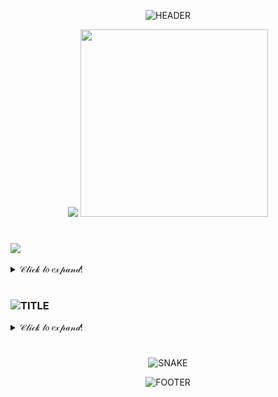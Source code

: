 <div align="center">

![HEADER](https://capsule-render.vercel.app/api?type=waving&section=header&height=85&color=3DA47A)

<div>
	<img src="https://readme-typing-svg.herokuapp.com?font=JetBrains+Mono&duration=2500&color=3DA47A&vCenter=true&multiline=true&width=540&height=420&lines=cat+%3E++README.js;+;const+whoAmI+%3D+%7B;%E2%A0%80%E2%A0%80%E2%A0%80aboutMe%3A+%7B;%E2%A0%80%E2%A0%80%E2%A0%80%E2%A0%80%E2%A0%80%E2%A0%80name%3A+%22Gabriel+Castilho%22%2C;%E2%A0%80%E2%A0%80%E2%A0%80%E2%A0%80%E2%A0%80%E2%A0%80age%3A+23%2C;%E2%A0%80%E2%A0%80%E2%A0%80%E2%A0%80%E2%A0%80%E2%A0%80nationality%3A+%22brazilian%22,;%E2%A0%80%E2%A0%80%E2%A0%80%E2%A0%80%E2%A0%80%E2%A0%80birthplace%3A+%22El%C3%B3i+Mendes%2C+Minas+Gerais%22;%E2%A0%80%E2%A0%80%E2%A0%80%7D%2C;%E2%A0%80%E2%A0%80%E2%A0%80professionalGoals%3A++%5B;%E2%A0%80%E2%A0%80%E2%A0%80%E2%A0%80%E2%A0%80%E2%A0%80%22full+stack+developer%22%2C;%E2%A0%80%E2%A0%80%E2%A0%80%E2%A0%80%E2%A0%80%E2%A0%80%22information+security+analyst%22;%E2%A0%80%E2%A0%80%E2%A0%80%5D;%7D;+;console.log(whoAmI);+">
	<img src="https://media.giphy.com/media/ao9DUiTKH60XS/giphy.gif" width=300>
</div>

#

<div align="left">
	<h3>
		<img src="https://readme-typing-svg.herokuapp.com?font=JetBrains+Mono&size=30&duration=6000&color=3DA47A&vCenter=true&lines=⩾+Skills"/>
	</h3>
	<details>
		<summary>𝒞𝓁𝒾𝒸𝓀 𝓉𝑜 𝑒𝓍𝓅𝒶𝓃𝒹!</summary>
		<div align="center">
			<h3>
				<img src="https://readme-typing-svg.herokuapp.com?font=JetBrains+Mono&size=25&duration=5500&color=3DA47A&center=true&vCenter=true&lines=Unlocked+skills%3A+27%2F139"/>
			</h3>
			<img height="35px" src="https://img.shields.io/badge/2FA-0B0F12?style=flat-square&logo=2fa&logoColor=white"/>
			<img height="35px" src="https://img.shields.io/badge/ADOBE_ACROBAT-0B0F12?style=flat-square&logo=adobeacrobatreader&logoColor=white"/>
			<img height="35px" src="https://img.shields.io/badge/ADOBE_AFTER_EFFECTS-0B0F12?style=flat-square&logo=adobeaftereffects&logoColor=white"/>
			<img height="35px" src="https://img.shields.io/badge/ADOBE_DREAMWEAVER-0B0F12?style=flat-square&logo=adobedreamweaver&logoColor=white"/>
			<img height="35px" src="https://img.shields.io/badge/ADOBE_ILLUSTRATOR-0B0F12?style=flat-square&logo=adobeillustrator&logoColor=white"/>
			<img height="35px" src="https://img.shields.io/badge/ADOBE_PHOTOSHOP-0B0F12?style=flat-square&logo=adobephotoshop&logoColor=white"/>
			<img height="35px" src="https://img.shields.io/badge/ADOBE_PREMIERE_PRO-0B0F12?style=flat-square&logo=adobepremierepro&logoColor=white"/>
			<img height="35px" src="https://img.shields.io/badge/ADOBE_XD-0B0F12?style=flat-square&logo=adobexd&logoColor=white"/>
			<img height="35px" src="https://img.shields.io/badge/ANACONDA-0B0F12?style=flat-square&logo=anaconda&logoColor=white"/>
			<img height="35px" src="https://img.shields.io/badge/ANDROID-0B0F12?style=flat-square&logo=android&logoColor=white"/>
			<img height="35px" src="https://img.shields.io/badge/ANDROID_STUDIO-0B0F12?style=flat-square&logo=androidstudio&logoColor=white"/>
			<img height="35px" src="https://img.shields.io/badge/ANIMATE_CSS-3DA47A?style=flat-square&logo=animatecss&logoColor=white"/>
			<img height="35px" src="https://img.shields.io/badge/APACHE-0B0F12?style=flat-square&logo=apache&logoColor=white"/>
			<img height="35px" src="https://img.shields.io/badge/APACHE_KAFKA-0B0F12?style=flat-square&logo=apachekafka&logoColor=white"/>
			<img height="35px" src="https://img.shields.io/badge/APOLLO_GRAPHQL-0B0F12?style=flat-square&logo=apollo-graphql&logoColor=white"/>
			<img height="35px" src="https://img.shields.io/badge/ARDUINO-0B0F12?style=flat-square&logo=arduino&logoColor=white"/>
			<img height="35px" src="https://img.shields.io/badge/AWS-0B0F12?style=flat-square&logo=amazon-aws&logoColor=white"/>
			<img height="35px" src="https://img.shields.io/badge/AWS_LAMBDA-0B0F12?style=flat-square&logo=amazon-aws&logoColor=white"/>
			<img height="35px" src="https://img.shields.io/badge/AXIOS-0B0F12?style=flat-square&logo=axios&logoColor=white"/>
			<img height="35px" src="https://img.shields.io/badge/BABEL-0B0F12?style=flat-square&logo=babel&logoColor=white"/>
			<img height="35px" src="https://img.shields.io/badge/BDD-0B0F12?style=flat-square&logo=bdd&logoColor=white"/>
			<img height="35px" src="https://img.shields.io/badge/BEM-0B0F12?style=flat-square&logo=bem&logoColor=white"/>
			<img height="35px" src="https://img.shields.io/badge/BOOTSTRAP-3DA47A?style=flat-square&logo=bootstrap&logoColor=white"/>
			<img height="35px" src="https://img.shields.io/badge/BULMA-0B0F12?style=flat-square&logo=bulma&logoColor=white"/>
			<img height="35px" src="https://img.shields.io/badge/CHAKRA_UI-0B0F12?style=flat-square&logo=chakra-ui&logoColor=white"/>
			<img height="35px" src="https://img.shields.io/badge/CHOCOLATEY-0B0F12?style=flat-square&logo=chocolatey&logoColor=white"/>
			<img height="35px" src="https://img.shields.io/badge/CLOUDFLARE-0B0F12?style=flat-square&logo=cloudflare&logoColor=white"/>
			<img height="35px" src="https://img.shields.io/badge/CODACY-0B0F12?style=flat-square&logo=codacy&logoColor=white"/>
			<img height="35px" src="https://img.shields.io/badge/CSS3-3DA47A?style=flat-square&logo=css3&logoColor=whit"/>
			<img height="35px" src="https://img.shields.io/badge/CSS_FLEXBOX-3DA47A?style=flat-square&logo=css-flexbox&logoColor=white"/>
			<img height="35px" src="https://img.shields.io/badge/CSS_GRID-3DA47A?style=flat-square&logo=css-grid&logoColor=white"/>
			<img height="35px" src="https://img.shields.io/badge/CSS_MODULES-0B0F12?style=flat-square&logo=css-modules&logoColor=white"/>
			<img height="35px" src="https://img.shields.io/badge/CYPRESS-0B0F12?style=flat-square&logo=cypress&logoColor=white"/>
			<img height="35px" src="https://img.shields.io/badge/DATADOG-0B0F12?style=flat-square&logo=datadog&logoColor=white"/>
			<img height="35px" src="https://img.shields.io/badge/DDD-0B0F12?style=flat-square&logo=ddd&logoColor=white"/>
			<img height="35px" src="https://img.shields.io/badge/DELPHI-3DA47A?style=flat-square&logo=delphi&logoColor=white"/>
			<img height="35px" src="https://img.shields.io/badge/DENO-0B0F12?style=flat-square&logo=deno&logoColor=white"/>
			<img height="35px" src="https://img.shields.io/badge/DISCORD-3DA47A?style=flat-square&logo=discord&logoColor=white"/>
			<img height="35px" src="https://img.shields.io/badge/DJANGO-0B0F12?style=flat-square&logo=django&logoColor=white"/>
			<img height="35px" src="https://img.shields.io/badge/DOCKER-0B0F12?style=flat-square&logo=docker&logoColor=white"/>
			<img height="35px" src="https://img.shields.io/badge/ELASTICSEARCH-0B0F12?style=flat-square&logo=elasticsearch&logoColor=white"/>
			<img height="35px" src="https://img.shields.io/badge/ELECTRON-0B0F12?style=flat-square&logo=electron&logoColor=white"/>
			<img height="35px" src="https://img.shields.io/badge/ENZYME-0B0F12?style=flat-square&logo=enzyme&logoColor=white"/>
			<img height="35px" src="https://img.shields.io/badge/ESLINT-0B0F12?style=flat-square&logo=eslint&logoColor=white"/>
			<img height="35px" src="https://img.shields.io/badge/EXPRESS.JS-0B0F12?style=flat-square&logo=express&logoColor=white"/>
			<img height="35px" src="https://img.shields.io/badge/FIGMA-0B0F12?style=flat-square&logo=figma&logoColor=white"/>
			<img height="35px" src="https://img.shields.io/badge/FONT_AWESOME-3DA47A?style=flat-square&logo=fontawesome&logoColor=white"/>
			<img height="35px" src="https://img.shields.io/badge/FOUNDATION-0B0F12?style=flat-square&logo=foundation&logoColor=white"/>
			<img height="35px" src="https://img.shields.io/badge/GIT-3DA47A?style=flat-square&logo=git&logoColor=white"/>
			<img height="35px" src="https://img.shields.io/badge/GITHUB-3DA47A?style=flat-square&logo=github&logoColor=white"/>
			<img height="35px" src="https://img.shields.io/badge/GITHUB_ACTIONS-0B0F12?style=flat-square&logo=githubactions&logoColor=white"/>
			<img height="35px" src="https://img.shields.io/badge/GITHUB_PAGES-3DA47A?style=flat-square&logo=github-pages&logoColor=white"/>
			<img height="35px" src="https://img.shields.io/badge/GOOGLE_CHROME-3DA47A?style=flat-square&logo=googlechrome&logoColor=white"/>
			<img height="35px" src="https://img.shields.io/badge/GOOGLE_CLOUD-0B0F12?style=flat-square&logo=googlecloud&logoColor=white"/>
			<img height="35px" src="https://img.shields.io/badge/GRAPHQL-0B0F12?style=flat-square&logo=graphql&logoColor=white"/>
			<img height="35px" src="https://img.shields.io/badge/HEROKU-0B0F12?style=flat-square&logo=heroku&logoColor=white"/>
			<img height="35px" src="https://img.shields.io/badge/HTML5-3DA47A?style=flat-square&logo=html5&logoColor=white"/>
			<img height="35px" src="https://img.shields.io/badge/INSOMNIA-0B0F12?style=flat-square&logo=insomnia&logoColor=white"/>
			<img height="35px" src="https://img.shields.io/badge/IONIC-0B0F12?style=flat-square&logo=ionic&logoColor=white"/>
			<img height="35px" src="https://img.shields.io/badge/IOS-0B0F12?style=flat-square&logo=apple&logoColor=white"/>
			<img height="35px" src="https://img.shields.io/badge/JAVASCRIPT-3DA47A?style=flat-square&logo=javascript&logoColor=white"/>
			<img height="35px" src="https://img.shields.io/badge/JEST-0B0F12?style=flat-square&logo=jest&logoColor=white"/>
			<img height="35px" src="https://img.shields.io/badge/JQUERY-0B0F12?style=flat-square&logo=jquery&logoColor=white"/>
			<img height="35px" src="https://img.shields.io/badge/JSON-3DA47A?style=flat-square&logo=json&logoColor=white"/>
			<img height="35px" src="https://img.shields.io/badge/JWT-0B0F12?style=flat-square&logo=json-web-tokens&logoColor=white"/>
			<img height="35px" src="https://img.shields.io/badge/KALI_LINUX-3DA47A?style=flat-square&logo=kalilinux&logoColor=white"/>
			<img height="35px" src="https://img.shields.io/badge/KANBAN-0B0F12?style=flat-square&logo=kanban&logoColor=white"/>
			<img height="35px" src="https://img.shields.io/badge/KUBERNETES-0B0F12?style=flat-square&logo=kubernetes&logoColor=white"/>
			<img height="35px" src="https://img.shields.io/badge/LINUX-3DA47A?style=flat-square&logo=linux&logoColor=white"/>
			<img height="35px" src="https://img.shields.io/badge/MACOS-0B0F12?style=flat-square&logo=macos&logoColor=white"/>
			<img height="35px" src="https://img.shields.io/badge/MARKDOWN-0B0F12?style=flat-square&logo=markdown&logoColor=white"/>
			<img height="35px" src="https://img.shields.io/badge/MATERIALIZE_CSS-0B0F12?style=flat-square&logo=materialize&logoColor=white"/>
			<img height="35px" src="https://img.shields.io/badge/MATERIAL_UI-0B0F12?style=flat-square&logo=mui&logoColor=white"/>
			<img height="35px" src="https://img.shields.io/badge/MICROSOFT_AZURE-0B0F12?style=flat-square&logo=microsoftazure&logoColor=white"/>
			<img height="35px" src="https://img.shields.io/badge/MICROSOFT_WINDOWS-3DA47A?style=flat-square&logo=windows&logoColor=white"/>
			<img height="35px" src="https://img.shields.io/badge/MIDDLEWARE-0B0F12?style=flat-square&logo=middleware&logoColor=white"/>
			<img height="35px" src="https://img.shields.io/badge/MIGRATIONS-0B0F12?style=flat-square&logo=migrations&logoColor=white"/>
			<img height="35px" src="https://img.shields.io/badge/MIRO-3DA47A?style=flat-square&logo=miro&logoColor=white"/>
			<img height="35px" src="https://img.shields.io/badge/MONGODB-0B0F12?style=flat-square&logo=mongodb&logoColor=white"/>
			<img height="35px" src="https://img.shields.io/badge/MOZILLA_FIREFOX-3DA47A?style=flat-square&logo=firefox&logoColor=white"/>
			<img height="35px" src="https://img.shields.io/badge/MYSQL-0B0F12?style=flat-square&logo=mysql&logoColor=white"/>
			<img height="35px" src="https://img.shields.io/badge/NEST.JS-0B0F12?style=flat-square&logo=nestjs&logoColor=white"/>
			<img height="35px" src="https://img.shields.io/badge/NETLIFY-0B0F12?style=flat-square&logo=netlify&logoColor=white"/>
			<img height="35px" src="https://img.shields.io/badge/NEXT.JS-0B0F12?style=flat-square&logo=next.js&logoColor=white"/>
			<img height="35px" src="https://img.shields.io/badge/NGINX-0B0F12?style=flat-square&logo=nginx&logoColor=white"/>
			<img height="35px" src="https://img.shields.io/badge/NGROK-0B0F12?style=flat-square&logo=ngrok&logoColor=white"/>
			<img height="35px" src="https://img.shields.io/badge/NODE.JS-0B0F12?style=flat-square&logo=node.js&logoColor=white"/>
			<img height="35px" src="https://img.shields.io/badge/NOTION-3DA47A?style=flat-square&logo=notion&logoColor=white"/>
			<img height="35px" src="https://img.shields.io/badge/NPM-0B0F12?style=flat-square&logo=*npm&logoColor=white"/>
			<img height="35px" src="https://img.shields.io/badge/OAUTH2-0B0F12?style=flat-square&logo=oauth2&logoColor=white"/>
			<img height="35px" src="https://img.shields.io/badge/PANDAS-0B0F12?style=flat-square&logo=pandas&logoColor=white"/>
			<img height="35px" src="https://img.shields.io/badge/POSTGRESQL-0B0F12?style=flat-square&logo=postgresql&logoColor=white"/>
			<img height="35px" src="https://img.shields.io/badge/PRETTIER-0B0F12?style=flat-square&logo=prettier&logoColor=white"/>
			<img height="35px" src="https://img.shields.io/badge/PRISMA-0B0F12?style=flat-square&logo=prisma&logoColor=white"/>
			<img height="35px" src="https://img.shields.io/badge/PYTHON-3DA47A?style=flat-square&logo=python&logoColor=white"/>
			<img height="35px" src="https://img.shields.io/badge/RABBITMQ-0B0F12?style=flat-square&logo=rabbitmq&logoColor=white"/>
			<img height="35px" src="https://img.shields.io/badge/RASPBERRY_PI-0B0F12?style=flat-square&logo=raspberrypi&logoColor=white"/>
			<img height="35px" src="https://img.shields.io/badge/REACT-0B0F12?style=flat-square&logo=react&logoColor=white"/>
			<img height="35px" src="https://img.shields.io/badge/REACT_NATIVE-0B0F12?style=flat-square&logo=react&logoColor=white"/>
			<img height="35px" src="https://img.shields.io/badge/REACT_ROUTER-0B0F12?style=flat-square&logo=reactrouter&logoColor=white"/>
			<img height="35px" src="https://img.shields.io/badge/REDIS-0B0F12?style=flat-square&logo=redis&logoColor=white"/>
			<img height="35px" src="https://img.shields.io/badge/REDUX-0B0F12?style=flat-square&logo=redux&logoColor=white"/>
			<img height="35px" src="https://img.shields.io/badge/REST-0B0F12?style=flat-square&logo=rest&logoColor=white"/>
			<img height="35px" src="https://img.shields.io/badge/SAAS-0B0F12?style=flat-square&logo=saas&logoColor=white"/>
			<img height="35px" src="https://img.shields.io/badge/SAFARI-0B0F12?style=flat-square&logo=safari&logoColor=white"/>
			<img height="35px" src="https://img.shields.io/badge/SASS-0B0F12?style=flat-square&logo=sass&logoColor=white"/>
			<img height="35px" src="https://img.shields.io/badge/SCRUM-0B0F12?style=flat-square&logo=scrum&logoColor=white"/>
			<img height="35px" src="https://img.shields.io/badge/SDK-0B0F12?style=flat-square&logo=sdk&logoColor=white"/>
			<img height="35px" src="https://img.shields.io/badge/SELENIUM-0B0F12?style=flat-square&logo=selenium&logoColor=white"/>
			<img height="35px" src="https://img.shields.io/badge/SEO-0B0F12?style=flat-square&logo=seo&logoColor=white"/>
			<img height="35px" src="https://img.shields.io/badge/SERVERLESS-0B0F12?style=flat-square&logo=serverless&logoColor=white"/>
			<img height="35px" src="https://img.shields.io/badge/SHELL_SCRIPT-0B0F12?style=flat-square&logo=gnu-bash&logoColor=white"/>
			<img height="35px" src="https://img.shields.io/badge/SLACK-0B0F12?style=flat-square&logo=slack&logoColor=white"/>
			<img height="35px" src="https://img.shields.io/badge/STORYBOOK-0B0F12?style=flat-square&logo=storybook&logoColor=white"/>
			<img height="35px" src="https://img.shields.io/badge/STYLED_COMPONENTS-0B0F12?style=flat-square&logo=styledcomponents&logoColor=white"/>
			<img height="35px" src="https://img.shields.io/badge/STYLED_JSX-0B0F12?style=flat-square&logo=styled-jsx&logoColor=white"/>
			<img height="35px" src="https://img.shields.io/badge/SWAGGER-0B0F12?style=flat-square&logo=swagger&logoColor=white"/>
			<img height="35px" src="https://img.shields.io/badge/TAILWIND_CSS-0B0F12?style=flat-square&logo=tailwind-css&logoColor=white"/>
			<img height="35px" src="https://img.shields.io/badge/TDD-0B0F12?style=flat-square&logo=tdd&logoColor=white"/>
			<img height="35px" src="https://img.shields.io/badge/TENSORFLOW-0B0F12?style=flat-square&logo=tensorflow&logoColor=white"/>
			<img height="35px" src="https://img.shields.io/badge/TERRAFORM-0B0F12?style=flat-square&logo=terraform&logoColor=white"/>
			<img height="35px" src="https://img.shields.io/badge/TESTING_LIBRARY-0B0F12?style=flat-square&logo=testing-library&logoColor=white"/>
			<img height="35px" src="https://img.shields.io/badge/TOR_BROWSER-3DA47A?style=flat-square&logo=torbrowser&logoColor=white"/>
			<img height="35px" src="https://img.shields.io/badge/TRELLO-3DA47A?style=flat-square&logo=trello&logoColor=white"/>
			<img height="35px" src="https://img.shields.io/badge/TYPEORM-0B0F12?style=flat-square&logo=typeorm&logoColor=white"/>
			<img height="35px" src="https://img.shields.io/badge/TYPESCRIPT-0B0F12?style=flat-square&logo=typescript&logoColor=white"/>
			<img height="35px" src="https://img.shields.io/badge/UBUNTU-0B0F12?style=flat-square&logo=ubuntu&logoColor=white"/>
			<img height="35px" src="https://img.shields.io/badge/UNITY-0B0F12?style=flat-square&logo=unity&logoColor=white"/>
			<img height="35px" src="https://img.shields.io/badge/UNREAL_ENGINE-0B0F12?style=flat-square&logo=unrealengine&logoColor=white"/>
			<img height="35px" src="https://img.shields.io/badge/VIRTUALBOX-3DA47A?style=flat-square&logo=virtualbox&logoColor=white"/>
			<img height="35px" src="https://img.shields.io/badge/VISUAL_STUDIO_CODE-3DA47A?style=flat-square&logo=visualstudiocode&logoColor=white"/>
			<img height="35px" src="https://img.shields.io/badge/VITE-0B0F12?style=flat-square&logo=vite&logoColor=white"/>
			<img height="35px" src="https://img.shields.io/badge/WEBPACK-0B0F12?style=flat-square&logo=webpack&logoColor=white"/>
			<img height="35px" src="https://img.shields.io/badge/WEB_ASSEMBLY-0B0F12?style=flat-square&logo=webassembly&logoColor=white"/>
			<img height="35px" src="https://img.shields.io/badge/WHIMSICAL-3DA47A?style=flat-square&logo=whimsical&logoColor=white"/>
			<img height="35px" src="https://img.shields.io/badge/WORDPRESS-0B0F12?style=flat-square&logo=wordpress&logoColor=white"/>
			<img height="35px" src="https://img.shields.io/badge/XML-0B0F12?style=flat-square&logo=xml&logoColor=white"/>
			<img height="35px" src="https://img.shields.io/badge/YAML-0B0F12?style=flat-square&logo=yaml&logoColor=white"/>
			<img height="35px" src="https://img.shields.io/badge/YARN-3DA47A?style=flat-square&logo=yarn&logoColor=white"/>
		</div>
	</details>
</div>

#

<div align="left">
	<h3>
		<img alt="TITLE" src="https://readme-typing-svg.herokuapp.com?font=JetBrains+Mono&size=30&duration=6000&color=3DA47A&vCenter=true&lines=⩾+Stats"/>
	</h3>
	<details>
		<summary>𝒞𝓁𝒾𝒸𝓀 𝓉𝑜 𝑒𝓍𝓅𝒶𝓃𝒹!</summary>
		<br>
		<div align="center">
			<div>
				<img src="https://github-readme-stats.vercel.app/api?username=castilho-dev&theme=vue-dark&bg_color=0B0F12&hide_border=true&show_icons=true&include_all_commits=true&count_private=true" />
			</div>
			<div>
				<img src="http://github-readme-streak-stats.herokuapp.com?user=castilho-dev&theme=vue-dark&background=0B0F12&hide_border=true&date_format=M%20j%5B%2C%20Y%5D&currStreakNum=DDDDDD&sideNums=DDDDDD&include_all_commits=true&count_private=true" />
			</div>
			<div>
				<img src="https://github-readme-stats.vercel.app/api/top-langs/?username=castilho-dev&theme=vue-dark&bg_color=0B0F12&hide_border=true&show_icons=true&include_all_commits=true&count_private=true" />
			</div>
		</div>
	</details>
</div>

#

![SNAKE](https://github.com/castilho-dev/castilho-dev/blob/output/github-contribution-grid-snake.svg)

![FOOTER](https://capsule-render.vercel.app/api?type=waving&section=footer&height=85&color=3DA47A)

</div>
